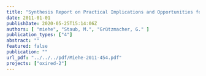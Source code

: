 ```yaml
---
title: "Synthesis Report on Practical Implications and Opportunities for Transfer to Field Scale"
date: 2011-01-01
publishDate: 2020-05-25T15:14:06Z
authors: [ "miehe", "Staub, M.", "Grützmacher, G." ]
publication_types: ["4"]
abstract: ""
featured: false
publication: ""
url_pdf: "../../../pdf/Miehe-2011-454.pdf"
projects: ["oxired-2"]
---
```



